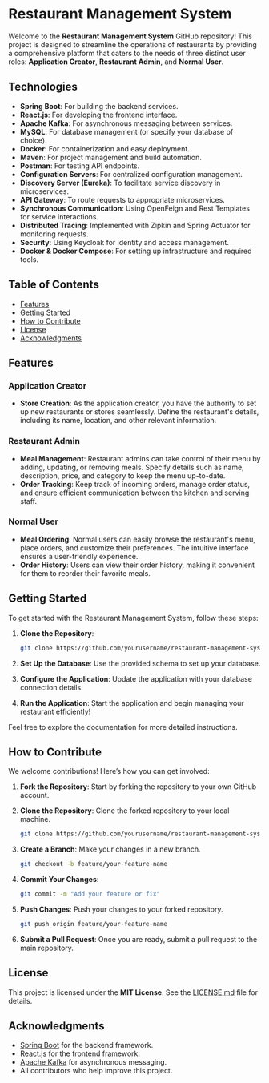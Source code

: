 # Restaurant Management System

Welcome to the **Restaurant Management System** GitHub repository! This project is designed to streamline the operations of restaurants by providing a comprehensive platform that caters to the needs of three distinct user roles: **Application Creator**, **Restaurant Admin**, and **Normal User**.

## Technologies

- **Spring Boot**: For building the backend services.
- **React.js**: For developing the frontend interface.
- **Apache Kafka**: For asynchronous messaging between services.
- **MySQL**: For database management (or specify your database of choice).
- **Docker**: For containerization and easy deployment.
- **Maven**: For project management and build automation.
- **Postman**: For testing API endpoints.
- **Configuration Servers**: For centralized configuration management.
- **Discovery Server (Eureka)**: To facilitate service discovery in microservices.
- **API Gateway**: To route requests to appropriate microservices.
- **Synchronous Communication**: Using OpenFeign and Rest Templates for service interactions.
- **Distributed Tracing**: Implemented with Zipkin and Spring Actuator for monitoring requests.
- **Security**: Using Keycloak for identity and access management.
- **Docker & Docker Compose**: For setting up infrastructure and required tools.

## Table of Contents

- [Features](#features)
- [Getting Started](#getting-started)
- [How to Contribute](#how-to-contribute)
- [License](#license)
- [Acknowledgments](#acknowledgments)

## Features

### Application Creator

- **Store Creation**: As the application creator, you have the authority to set up new restaurants or stores seamlessly. Define the restaurant's details, including its name, location, and other relevant information.

### Restaurant Admin

- **Meal Management**: Restaurant admins can take control of their menu by adding, updating, or removing meals. Specify details such as name, description, price, and category to keep the menu up-to-date.
- **Order Tracking**: Keep track of incoming orders, manage order status, and ensure efficient communication between the kitchen and serving staff.

### Normal User

- **Meal Ordering**: Normal users can easily browse the restaurant's menu, place orders, and customize their preferences. The intuitive interface ensures a user-friendly experience.
- **Order History**: Users can view their order history, making it convenient for them to reorder their favorite meals.

## Getting Started

To get started with the Restaurant Management System, follow these steps:

1. **Clone the Repository**:

   ```bash
   git clone https://github.com/yourusername/restaurant-management-system.git
   ```

2. **Set Up the Database**: Use the provided schema to set up your database.

3. **Configure the Application**: Update the application with your database connection details.

4. **Run the Application**: Start the application and begin managing your restaurant efficiently!

Feel free to explore the documentation for more detailed instructions.

## How to Contribute

We welcome contributions! Here’s how you can get involved:

1. **Fork the Repository**: Start by forking the repository to your own GitHub account.

2. **Clone the Repository**: Clone the forked repository to your local machine.

   ```bash
   git clone https://github.com/yourusername/restaurant-management-system.git
   ```

3. **Create a Branch**: Make your changes in a new branch.

   ```bash
   git checkout -b feature/your-feature-name
   ```

4. **Commit Your Changes**:

   ```bash
   git commit -m "Add your feature or fix"
   ```

5. **Push Changes**: Push your changes to your forked repository.

   ```bash
   git push origin feature/your-feature-name
   ```

6. **Submit a Pull Request**: Once you are ready, submit a pull request to the main repository.

## License

This project is licensed under the **MIT License**. See the [LICENSE.md](LICENSE.md) file for details.

## Acknowledgments

- [Spring Boot](https://spring.io/projects/spring-boot) for the backend framework.
- [React.js](https://reactjs.org/) for the frontend framework.
- [Apache Kafka](https://kafka.apache.org/) for asynchronous messaging.
- All contributors who help improve this project.

